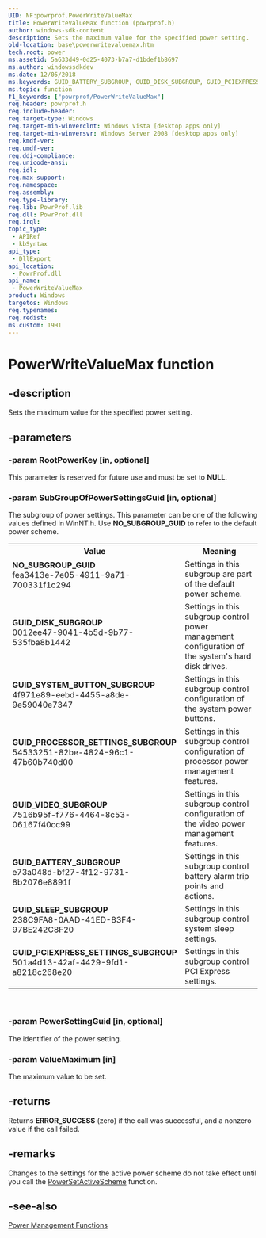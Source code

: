 ```yaml
---
UID: NF:powrprof.PowerWriteValueMax
title: PowerWriteValueMax function (powrprof.h)
author: windows-sdk-content
description: Sets the maximum value for the specified power setting.
old-location: base\powerwritevaluemax.htm
tech.root: power
ms.assetid: 5a633d49-0d25-4073-b7a7-d1bdef1b8697
ms.author: windowssdkdev
ms.date: 12/05/2018
ms.keywords: GUID_BATTERY_SUBGROUP, GUID_DISK_SUBGROUP, GUID_PCIEXPRESS_SETTINGS_SUBGROUP, GUID_PROCESSOR_SETTINGS_SUBGROUP, GUID_SLEEP_SUBGROUP, GUID_SYSTEM_BUTTON_SUBGROUP, GUID_VIDEO_SUBGROUP, NO_SUBGROUP_GUID, PowerWriteValueMax, PowerWriteValueMax function, base.powerwritevaluemax, powrprof/PowerWriteValueMax
ms.topic: function
f1_keywords: ["powrprof/PowerWriteValueMax"]
req.header: powrprof.h
req.include-header: 
req.target-type: Windows
req.target-min-winverclnt: Windows Vista [desktop apps only]
req.target-min-winversvr: Windows Server 2008 [desktop apps only]
req.kmdf-ver: 
req.umdf-ver: 
req.ddi-compliance: 
req.unicode-ansi: 
req.idl: 
req.max-support: 
req.namespace: 
req.assembly: 
req.type-library: 
req.lib: PowrProf.lib
req.dll: PowrProf.dll
req.irql: 
topic_type:
 - APIRef
 - kbSyntax
api_type:
 - DllExport
api_location:
 - PowrProf.dll
api_name:
 - PowerWriteValueMax
product: Windows
targetos: Windows
req.typenames: 
req.redist: 
ms.custom: 19H1
---
```


# PowerWriteValueMax function


## -description


Sets the maximum value for the specified power setting.


## -parameters




### -param RootPowerKey [in, optional]

This parameter is reserved for future use and must be set to <b>NULL</b>.


### -param SubGroupOfPowerSettingsGuid [in, optional]

The subgroup of power settings. This parameter can be one of the following values defined in WinNT.h. Use <b>NO_SUBGROUP_GUID</b> to refer to the 
      default power scheme.

<table>
<tr>
<th>Value</th>
<th>Meaning</th>
</tr>
<tr>
<td width="40%"><a id="NO_SUBGROUP_GUID"></a><a id="no_subgroup_guid"></a><dl>
<dt><b>NO_SUBGROUP_GUID</b></dt>
<dt>fea3413e-7e05-4911-9a71-700331f1c294</dt>
</dl>
</td>
<td width="60%">
Settings in this subgroup are part of the default power scheme.

</td>
</tr>
<tr>
<td width="40%"><a id="GUID_DISK_SUBGROUP"></a><a id="guid_disk_subgroup"></a><dl>
<dt><b>GUID_DISK_SUBGROUP</b></dt>
<dt>0012ee47-9041-4b5d-9b77-535fba8b1442</dt>
</dl>
</td>
<td width="60%">
Settings in this subgroup control power management configuration of the system's hard disk drives.

</td>
</tr>
<tr>
<td width="40%"><a id="GUID_SYSTEM_BUTTON_SUBGROUP"></a><a id="guid_system_button_subgroup"></a><dl>
<dt><b>GUID_SYSTEM_BUTTON_SUBGROUP</b></dt>
<dt>4f971e89-eebd-4455-a8de-9e59040e7347</dt>
</dl>
</td>
<td width="60%">
Settings in this subgroup control configuration of the system power buttons.

</td>
</tr>
<tr>
<td width="40%"><a id="GUID_PROCESSOR_SETTINGS_SUBGROUP"></a><a id="guid_processor_settings_subgroup"></a><dl>
<dt><b>GUID_PROCESSOR_SETTINGS_SUBGROUP</b></dt>
<dt>54533251-82be-4824-96c1-47b60b740d00</dt>
</dl>
</td>
<td width="60%">
Settings in this subgroup control configuration of processor power management features.

</td>
</tr>
<tr>
<td width="40%"><a id="GUID_VIDEO_SUBGROUP"></a><a id="guid_video_subgroup"></a><dl>
<dt><b>GUID_VIDEO_SUBGROUP</b></dt>
<dt>7516b95f-f776-4464-8c53-06167f40cc99</dt>
</dl>
</td>
<td width="60%">
Settings in this subgroup control configuration of the video power management features.

</td>
</tr>
<tr>
<td width="40%"><a id="GUID_BATTERY_SUBGROUP"></a><a id="guid_battery_subgroup"></a><dl>
<dt><b>GUID_BATTERY_SUBGROUP</b></dt>
<dt>e73a048d-bf27-4f12-9731-8b2076e8891f</dt>
</dl>
</td>
<td width="60%">
Settings in this subgroup control battery alarm trip points and actions.

</td>
</tr>
<tr>
<td width="40%"><a id="GUID_SLEEP_SUBGROUP"></a><a id="guid_sleep_subgroup"></a><dl>
<dt><b>GUID_SLEEP_SUBGROUP</b></dt>
<dt>238C9FA8-0AAD-41ED-83F4-97BE242C8F20</dt>
</dl>
</td>
<td width="60%">
Settings in this subgroup control system sleep settings.

</td>
</tr>
<tr>
<td width="40%"><a id="GUID_PCIEXPRESS_SETTINGS_SUBGROUP"></a><a id="guid_pciexpress_settings_subgroup"></a><dl>
<dt><b>GUID_PCIEXPRESS_SETTINGS_SUBGROUP</b></dt>
<dt>501a4d13-42af-4429-9fd1-a8218c268e20</dt>
</dl>
</td>
<td width="60%">
Settings in this subgroup control PCI Express settings.

</td>
</tr>
</table>
 


### -param PowerSettingGuid [in, optional]

The identifier of the power setting.


### -param ValueMaximum [in]

The maximum value to be set.


## -returns



Returns <b>ERROR_SUCCESS</b> (zero) if the call was successful, and a nonzero value if 
      the call failed.




## -remarks



Changes to the settings for the active power scheme do not take effect until you call the 
       <a href="https://docs.microsoft.com/windows/desktop/api/powersetting/nf-powersetting-powersetactivescheme">PowerSetActiveScheme</a> function.




## -see-also




<a href="https://docs.microsoft.com/windows/desktop/Power/power-management-functions">Power Management Functions</a>
 

 


